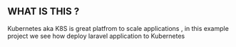 ## WHAT IS THIS ?

Kubernetes aka K8S is great platfrom to scale applications , in this example project we see how deploy laravel application to Kubernetes